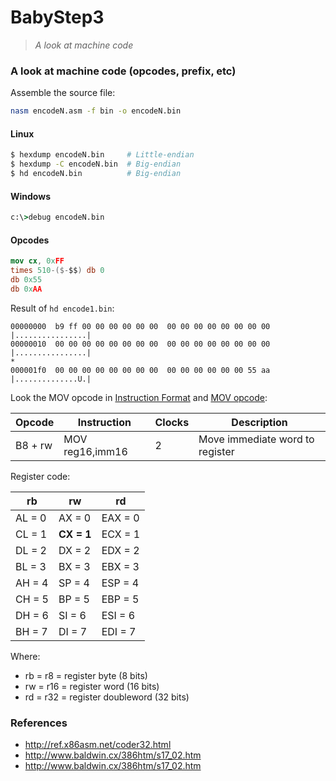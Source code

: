 # BabyStep3
> _A look at machine code_

### A look at machine code (opcodes, prefix, etc)

Assemble the source file:

```bash
nasm encodeN.asm -f bin -o encodeN.bin
```

#### Linux

```bash
$ hexdump encodeN.bin     # Little-endian
$ hexdump -C encodeN.bin  # Big-endian
$ hd encodeN.bin          # Big-endian
```

#### Windows

```bat
c:\>debug encodeN.bin
```

#### Opcodes

```nasm
mov cx, 0xFF
times 510-($-$$) db 0
db 0x55
db 0xAA
```

Result of `hd encode1.bin`:

```
00000000  b9 ff 00 00 00 00 00 00  00 00 00 00 00 00 00 00  |................|
00000010  00 00 00 00 00 00 00 00  00 00 00 00 00 00 00 00  |................|
*
000001f0  00 00 00 00 00 00 00 00  00 00 00 00 00 00 55 aa  |..............U.|
```

Look the MOV opcode in [Instruction Format](http://www.baldwin.cx/386htm/s17_02.htm) and [MOV opcode](http://www.baldwin.cx/386htm/s17_02.htm):

| Opcode  | Instruction      | Clocks      | Description                     |
|---------|------------------|-------------|---------------------------------|
| B8 + rw | MOV reg16,imm16  | 2           | Move immediate word to register |

Register code:

|   rb   |  rw    |   rd    |
|--------|--------|---------|
| AL = 0 | AX = 0 | EAX = 0 |
| CL = 1 | **CX = 1** | ECX = 1 |
| DL = 2 | DX = 2 | EDX = 2 |
| BL = 3 | BX = 3 | EBX = 3 |
| AH = 4 | SP = 4 | ESP = 4 |
| CH = 5 | BP = 5 | EBP = 5 |
| DH = 6 | SI = 6 | ESI = 6 |
| BH = 7 | DI = 7 | EDI = 7 |

Where:

+ rb = r8 = register byte (8 bits)
+ rw = r16 = register word (16 bits)
+ rd = r32 = register doubleword (32 bits)

### References

+ http://ref.x86asm.net/coder32.html
+ http://www.baldwin.cx/386htm/s17_02.htm
+ http://www.baldwin.cx/386htm/s17_02.htm
